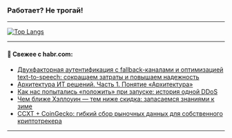 ### Работает? Не трогай!

---
<!--
#### 🛠️ Technical stack:

![Java](https://img.shields.io/badge/Java-informational?logo=Oracle&style=flat&logoColor=white&color=FF4500)
![Kotlin](https://img.shields.io/badge/Kotlin-informational?logo=Kotlin&style=flat&logoColor=white&color=774D97)
![TS](https://img.shields.io/badge/TypeScript-informational?logo=typeScript&style=flat&logoColor=black&color=017acc)
![Python](https://img.shields.io/badge/Python-informational?logo=Python&style=flat&logoColor=black&color=ffdd54) <br>
![Spring](https://img.shields.io/badge/Spring-informational?logo=Spring&style=flat&logoColor=white&color=6DB33F) 
![SpringBoot](https://img.shields.io/badge/SpringBoot-informational?logo=SpringBoot&style=flat&logoColor=white&color=6DB33F)
![Nest](https://img.shields.io/badge/NestJS-informational?logo=NestJS&style=flat&logoColor=white&color=E0234E) 
![NodeJS](https://img.shields.io/badge/NodeJS-informational?logo=node.js&style=flat&logoColor=white&color=70A760)<br>
![PostgreSQL](https://img.shields.io/badge/PostgreSQL-informational?logo=PostgreSQL&style=flat&logoColor=white&color=DAA520)
![MongoDB](https://img.shields.io/badge/MongoDB-informational?logo=MongoDB&style=flat&logoColor=white&color=870000)
![Apache](https://img.shields.io/badge/Apache-informational?logo=apache&style=flat&logoColor=white&color=f74e28)

___ 
-->

<!--- #### 🛠️ : --->

[![Top Langs](https://github-readme-stats-82jvfl3w3-advtsettinggmailcoms-projects.vercel.app/api/top-langs/?username=zloylis&langs_count=10&hide_title=true&title_color=e6edf3&size_weight=0.5&count_weight=0.5&layout=compact&hide_progress=true&hide_border=true&theme=dracula&hide=css,makefile,cmake)](https://github.com/zloylis)

<!---


####  :octocat:&nbsp;&nbsp; Статистика:

![GitHub stats](https://github-readme-stats-u2qms2cxw-advtsettinggmailcoms-projects.vercel.app/api?username=zloylis&show_icons=true&hide_border=true&theme=dracula&title_color=e6edf3&include_all_commits=true&count_private=true&hide_rank=false&hide_title=true&rank_icon=github)
-->
---

#### 💬 Свежее с habr.com:

<!-- BLOG-POST-LIST:START -->
- [Двухфакторная аутентификация с fallback-каналами и оптимизацией text-to-speech: сокращаем затраты и повышаем надежность](https://habr.com/ru/companies/ru_mts/articles/954706/?utm_source=habrahabr&utm_medium=rss&utm_campaign=954706)
- [Архитектура ИТ решений. Часть 1. Понятие «Архитектура»](https://habr.com/ru/articles/955218/?utm_source=habrahabr&utm_medium=rss&utm_campaign=955218)
- [Как нас попытались «положить» при запуске: история одной DDoS](https://habr.com/ru/articles/955330/?utm_source=habrahabr&utm_medium=rss&utm_campaign=955330)
- [Чем ближе Хэллоуин — тем ниже скидка: запасаемся знаниями к зиме](https://habr.com/ru/companies/otus/articles/954724/?utm_source=habrahabr&utm_medium=rss&utm_campaign=954724)
- [CCXT + CoinGecko: гибкий сбор рыночных данных для собственного криптотрекера](https://habr.com/ru/articles/955328/?utm_source=habrahabr&utm_medium=rss&utm_campaign=955328)
<!-- BLOG-POST-LIST:END -->

---
